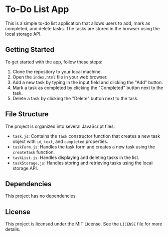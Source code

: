 # To-Do List App

This is a simple to-do list application that allows users to add, mark as completed, and delete tasks. The tasks are stored in the browser using the local storage API.

## Getting Started

To get started with the app, follow these steps:

1. Clone the repository to your local machine.
2. Open the `index.html` file in your web browser.
3. Add a new task by typing in the input field and clicking the "Add" button.
4. Mark a task as completed by clicking the "Completed" button next to the task.
5. Delete a task by clicking the "Delete" button next to the task.

## File Structure

The project is organized into several JavaScript files:

* `task.js`: Contains the `Task` constructor function that creates a new task object with `id`, `text`, and `completed` properties.
* `taskForm.js`: Handles the task form and creates a new task using the `createTask` function.
* `taskList.js`: Handles displaying and deleting tasks in the list.
* `taskStorage.js`: Handles storing and retrieving tasks using the local storage API.

## Dependencies

This project has no dependencies.

## License

This project is licensed under the MIT License. See the `LICENSE` file for more details.
